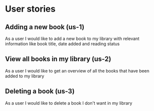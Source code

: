# User stories


## Adding a new book (us-1)

As a user I would like to add a new book to my library with relevant information like book title, date added and reading status


## View all books in my library (us-2)

As a user I would like to get an overview of all the books that have been added to my library

## Deleting a book (us-3)

As a user I would like to delete a book I don't want in my library


